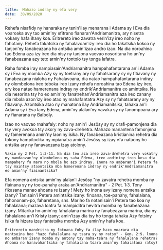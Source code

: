 ```yaml
---
title:  Mahazo indray ny efa very
date:  30/09/2020
---
```


Rehefa nisafidy ny hanaraka ny tenin'ilay menarana i Adama sy i Eva dia voaroaka avy tao amin'ny efitrano fianaran'Andriamanitra, ary nisetra vokany hafa ihany koa. Eritrereto ireo zavatra verin'izy ireo noho ny fahotany. Rehefa takatsika ny fahalavoan'izy ireo dia ho takatsika kokoa ny tanjon'ny fanabeazana ho antsika amin'izao andro izao. Na dia noroahina tao Edena aza izy ireo dia nisy ny tanjona vaovao nosoritana ho an'ny fanabeazana azy teto arnin'ny tontolo tsy tonga lafatra.

Raha fomba iray nampiasain'Andriarnanitra hampahafantarana an'i Adama sy i Eva ny momba Azy sy ny toetrany ary ny fahatsarany sy ny fitiavany ny fanabeazana nialoha ny Fahalavoana, dia natao hampahafantarana indray ny olombelona ireo teboka ireo izany rehefa noroahina tao Edena izy ireo, ary koa natao hamerenana indray ny endrik'Andriamanitra eo amintsika. Na dia nesorina tsy ho eo amin'ny fanatrehan'Andriamanitra aza ireo zanany dia mbola azon'izy ireo atao ny mahafantatra Azy sy ny fahatsarany ary ny fitiavany. Azontsika atao ny manatona ilay Andriamanitsika, tahaka an'i Adama sy i Eva tany Edena, amin'ny alalan'ny vavaka sy ny fanompoana ary ny fianarana ny Baiboly.

Izao no vaovao rnahafaly: noho ny amin'i Jesôsy sy ny drafi-pamonjena dia tsy very avokoa tsy akory ny zava-drehetra. Mahazo manantena famonjena sy famerenana amin'ny laoniny isika. Ny fanabeazana kristianina rehetra dia tokony hampitodika ny mpianatra amin'i Jesôsy sy izay efa nataony ho antsika ary ny fanavaozana izay atolony.

`Vakio ny 2 Pet. 1:3-11. Na dia teo aza ireo zava-drehetra very vokatry ny nandaozan'ny olombelona ny saha Edena, ireo andininy ireo kosa dia mampahery fa maro no mbola ho azo indray. Inona no ambaran'i Petera fa tsy maintsy ataontsika mba hamerenana indray ny endrik'Andriamanitra eo amin'ny fiainantsika?`

Efa nomena antsika amin'ny alalan'i Jesôsy "ny zavatra rehetra momba ny fiainana sy ny toe-panahy araka an'Andriarnanitra" - 2 Pet. 1:3. Teny fikasana manao ahoana re izany ! Mety ho inona avy izany nomena antsika izany? Tanisain'i Petera amintsika izany: finoana, toe-panahy, fahalalana, fahononam-po, faharetana, sns. Mariho fa notanisain'i Petera tao koa ny fahalalana; mazava loatra fa mampiditra hevitra momba ny fanabeazana izany. Mitarika ho amin'ny fahalalana marina ny fanabeazana marina, dia ny fahalalana an'i Kristy izany; amin'izay dia tsy ho tonga tahaka Azy fotsiny isika fa hizara izay fantatsika momba Azy amin'ny hafa koa.

`Eritrereto mandritra ny fotoana fohy fa ilay hazo voarara dia nantsoina hoe "hazo fahalalana ny tsara sy ny ratsy" - Gen. 2:9. lnona no ambaran'izany momba ny antony tsy maha-tsara ny fahalalana rehetra? Ahoana no hanavahantsika ny fahalalana tsara amin'ny fahalalana ratsy?`
